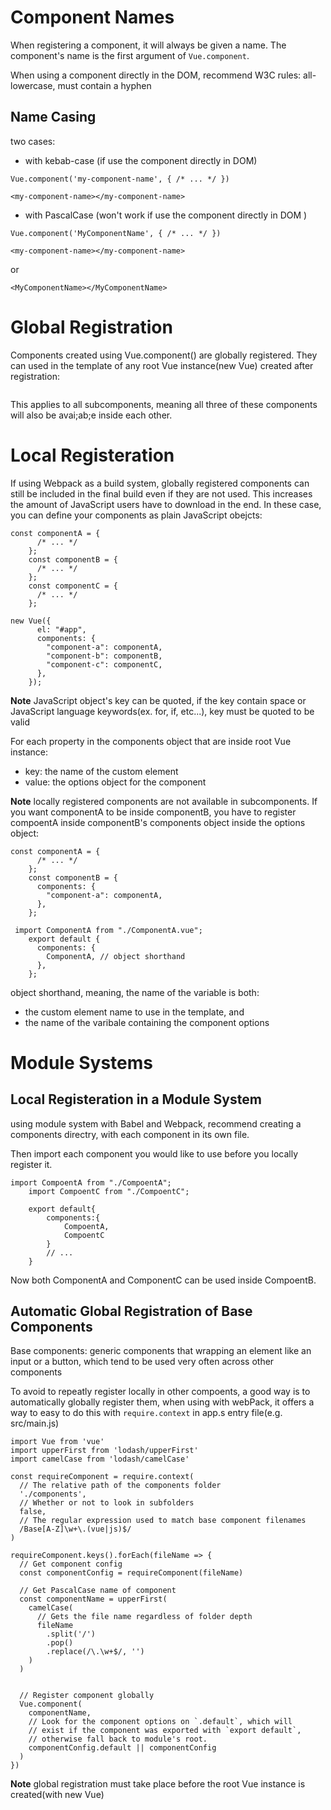 # Component Names

When registering a component, it will always be given a name. The component's name is the first argument of `Vue.component`.

When using a component directly in the DOM, recommend W3C rules: all-lowercase, must contain a hyphen

## Name Casing

two cases:

- with kebab-case (if use the component directly in DOM)

```
Vue.component('my-component-name', { /* ... */ })
```

```
<my-component-name></my-component-name>
```

- with PascalCase (won't work if use the component directly in DOM )

```
Vue.component('MyComponentName', { /* ... */ })
```

```
<my-component-name></my-component-name>
```

or

```
<MyComponentName></MyComponentName>
```

# Global Registration

Components created using Vue.component() are globally registered. They can used in the template of any root Vue instance(new Vue) created after registration:

```

```

This applies to all subcomponents, meaning all three of these components will also be avai;ab;e inside each other.

# Local Registeration

If using Webpack as a build system, globally registered components can still be included in the final build even if they are not used. This increases the amount of JavaScript users have to download in the end.
In these case, you can define your components as plain JavaScript obejcts:

```
const componentA = {
      /* ... */
    };
    const componentB = {
      /* ... */
    };
    const componentC = {
      /* ... */
    };
```

```
new Vue({
      el: "#app",
      components: {
        "component-a": componentA,
        "component-b": componentB,
        "component-c": componentC,
      },
    });
```

**Note** JavaScript object's key can be quoted, if the key contain space or JavaScript language keywords(ex. for, if, etc...), key must be quoted to be valid

For each property in the components object that are inside root Vue instance:

- key: the name of the custom element
- value: the options object for the component

**Note** locally registered components are not available in subcomponents. If you want componentA to be inside componentB, you have to register compoentA inside componentB's components object inside the options object:

```
const componentA = {
      /* ... */
    };
    const componentB = {
      components: {
        "component-a": componentA,
      },
    };
```

```
 import ComponentA from "./ComponentA.vue";
    export default {
      components: {
        ComponentA, // object shorthand
      },
    };
```

object shorthand, meaning, the name of the variable is both:

- the custom element name to use in the template, and
- the name of the varibale containing the component options

# Module Systems

## Local Registeration in a Module System

using module system with Babel and Webpack, recommend creating a components directry, with each component in its own file.

Then import each component you would like to use before you locally register it.

```
import CompoentA from "./CompoentA";
    import CompoentC from "./CompoentC";

    export default{
        components:{
            CompoentA,
            CompoentC
        }
        // ...
    }
```

Now both ComponentA and ComponentC can be used inside CompoentB.

## Automatic Global Registration of Base Components

Base components: generic components that wrapping an element like an input or a button, which tend to be used very often across other components

To avoid to repeatly register locally in other compoents, a good way is to automatically globally register them, when using with webPack, it offers a way to easy to do this with `require.context` in app.s entry file(e.g. src/main.js)

```
import Vue from 'vue'
import upperFirst from 'lodash/upperFirst'
import camelCase from 'lodash/camelCase'

const requireComponent = require.context(
  // The relative path of the components folder
  './components',
  // Whether or not to look in subfolders
  false,
  // The regular expression used to match base component filenames
  /Base[A-Z]\w+\.(vue|js)$/
)

requireComponent.keys().forEach(fileName => {
  // Get component config
  const componentConfig = requireComponent(fileName)

  // Get PascalCase name of component
  const componentName = upperFirst(
    camelCase(
      // Gets the file name regardless of folder depth
      fileName
        .split('/')
        .pop()
        .replace(/\.\w+$/, '')
    )
  )


  // Register component globally
  Vue.component(
    componentName,
    // Look for the component options on `.default`, which will
    // exist if the component was exported with `export default`,
    // otherwise fall back to module's root.
    componentConfig.default || componentConfig
  )
})
```

**Note** global registration must take place before the root Vue instance is created(with new Vue)
